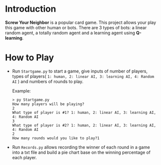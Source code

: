 # Introduction

**Screw Your Neighbor** is a popular card game. This project allows your play this game with other human or bots. There are 3 types of bots: a linear random agent, a totally random agent and a learning agent using **Q-learning**.

# How to Play

- Run `Startgame.py` to start a game, give inputs of number of players, types of players( `1: human, 2: linear AI, 3: learning AI, 4: Random AI` ) and numbers of rounds to play.

  Example:

  ```shell
  > py Startgame.py
  How many players will be playing?
  2
  What type of player is #1? 1: human, 2: linear AI, 3: learning AI, 4: Random AI
  3
  What type of player is #2? 1: human, 2: linear AI, 3: learning AI, 4: Random AI
  2
  How many rounds would you like to play?1
  ```

- Run `Records.py` allows recording the winner of each round in a game into a txt file and build a pie chart base on the winning percentage of each player. 

